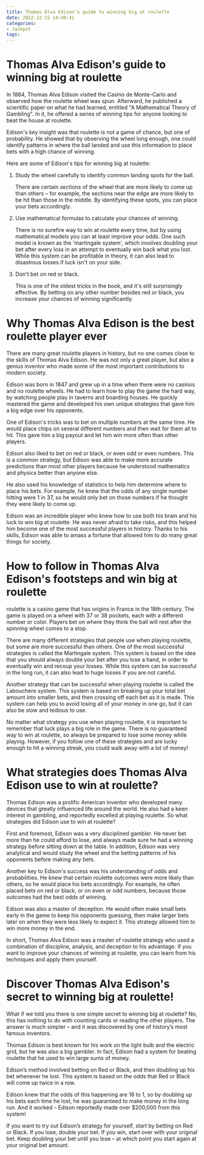 ```yaml
---
title: Thomas Alva Edison's guide to winning big at roulette
date: 2022-12-15 14:40:41
categories:
- Jackpot
tags:
---
```



#  Thomas Alva Edison's guide to winning big at roulette

In 1884, Thomas Alva Edison visited the Casino de Monte-Carlo and observed how the roulette wheel was spun. Afterward, he published a scientific paper on what he had learned, entitled "A Mathematical Theory of Gambling". In it, he offered a series of winning tips for anyone looking to beat the house at roulette.

Edison's key insight was that roulette is not a game of chance, but one of probability. He showed that by observing the wheel long enough, one could identify patterns in where the ball landed and use this information to place bets with a high chance of winning.

Here are some of Edison's tips for winning big at roulette:

1) Study the wheel carefully to identify common landing spots for the ball.


     There are certain sections of the wheel that are more likely to come up than others – for example, the sections near the edge are more likely to be hit than those in the middle. By identifying these spots, you can place your bets accordingly.
2) Use mathematical formulas to calculate your chances of winning.

     There is no surefire way to win at roulette every time, but by using mathematical models you can at least improve your odds. One such model is known as the 'martingale system', which involves doubling your bet after every loss in an attempt to eventually win back what you lost. While this system can be profitable in theory, it can also lead to disastrous losses if luck isn't on your side.
3) Don't bet on red or black.

     This is one of the oldest tricks in the book, and it's still surprisingly effective. By betting on any other number besides red or black, you increase your chances of winning significantly.

#  Why Thomas Alva Edison is the best roulette player ever

There are many great roulette players in history, but no one comes close to the skills of Thomas Alva Edison. He was not only a great player, but also a genius inventor who made some of the most important contributions to modern society.

Edison was born in 1847 and grew up in a time when there were no casinos and no roulette wheels. He had to learn how to play the game the hard way, by watching people play in taverns and boarding houses. He quickly mastered the game and developed his own unique strategies that gave him a big edge over his opponents.

One of Edison's tricks was to bet on multiple numbers at the same time. He would place chips on several different numbers and then wait for them all to hit. This gave him a big payout and let him win more often than other players.

Edison also liked to bet on red or black, or even odd or even numbers. This is a common strategy, but Edison was able to make more accurate predictions than most other players because he understood mathematics and physics better than anyone else.

He also used his knowledge of statistics to help him determine where to place his bets. For example, he knew that the odds of any single number hitting were 1 in 37, so he would only bet on those numbers if he thought they were likely to come up.

Edison was an incredible player who knew how to use both his brain and his luck to win big at roulette. He was never afraid to take risks, and this helped him become one of the most successful players in history. Thanks to his skills, Edison was able to amass a fortune that allowed him to do many great things for society.

#  How to follow in Thomas Alva Edison's footsteps and win big at roulette

 roulette is a casino game that has origins in France in the 18th century. The game is played on a wheel with 37 or 38 pockets, each with a different number or color. Players bet on where they think the ball will rest after the spinning wheel comes to a stop.

There are many different strategies that people use when playing roulette, but some are more successful than others. One of the most successful strategies is called the Martingale system. This system is based on the idea that you should always double your bet after you lose a hand, in order to eventually win and recoup your losses. While this system can be successful in the long run, it can also lead to huge losses if you are not careful.

Another strategy that can be successful when playing roulette is called the Labouchere system. This system is based on breaking up your total bet amount into smaller bets, and then crossing off each bet as it is made. This system can help you to avoid losing all of your money in one go, but it can also be slow and tedious to use.

No matter what strategy you use when playing roulette, it is important to remember that luck plays a big role in the game. There is no guaranteed way to win at roulette, so always be prepared to lose some money while playing. However, if you follow one of these strategies and are lucky enough to hit a winning streak, you could walk away with a lot of money!

#  What strategies does Thomas Alva Edison use to win at roulette?

Thomas Edison was a prolific American inventor who developed many devices that greatly influenced life around the world. He also had a keen interest in gambling, and reportedly excelled at playing roulette. So what strategies did Edison use to win at roulette?

First and foremost, Edison was a very disciplined gambler. He never bet more than he could afford to lose, and always made sure he had a winning strategy before sitting down at the table. In addition, Edison was very analytical and would study the wheel and the betting patterns of his opponents before making any bets.

Another key to Edison's success was his understanding of odds and probabilities. He knew that certain roulette outcomes were more likely than others, so he would place his bets accordingly. For example, he often placed bets on red or black, or on even or odd numbers, because those outcomes had the best odds of winning.

Edison was also a master of deception. He would often make small bets early in the game to keep his opponents guessing, then make larger bets later on when they were less likely to expect it. This strategy allowed him to win more money in the end.

In short, Thomas Alva Edison was a master of roulette strategy who used a combination of discipline, analysis, and deception to his advantage. If you want to improve your chances of winning at roulette, you can learn from his techniques and apply them yourself.

#  Discover Thomas Alva Edison's secret to winning big at roulette!

What if we told you there is one simple secret to winning big at roulette? No, this has nothing to do with counting cards or reading the other players. The answer is much simpler – and it was discovered by one of history’s most famous inventors.

Thomas Edison is best known for his work on the light bulb and the electric grid, but he was also a big gambler. In fact, Edison had a system for beating roulette that he used to win large sums of money.

Edison’s method involved betting on Red or Black, and then doubling up his bet whenever he lost. This system is based on the odds that Red or Black will come up twice in a row.

Edison knew that the odds of this happening are 18 to 1, so by doubling up his bets each time he lost, he was guaranteed to make money in the long run. And it worked – Edison reportedly made over $200,000 from this system!

If you want to try out Edison’s strategy for yourself, start by betting on Red or Black. If you lose, double your bet. If you win, start over with your original bet. Keep doubling your bet until you lose – at which point you start again at your original bet amount.